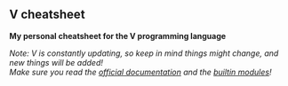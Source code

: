## V cheatsheet
**My personal cheatsheet for the V programming language**

*Note: V is constantly updating, so keep in mind things might change, and new things will be added!  
Make sure you read the [official documentation](https://github.com/vlang/v/blob/master/doc/docs.md) and the [builtin modules](https://modules.vlang.io/)!*
